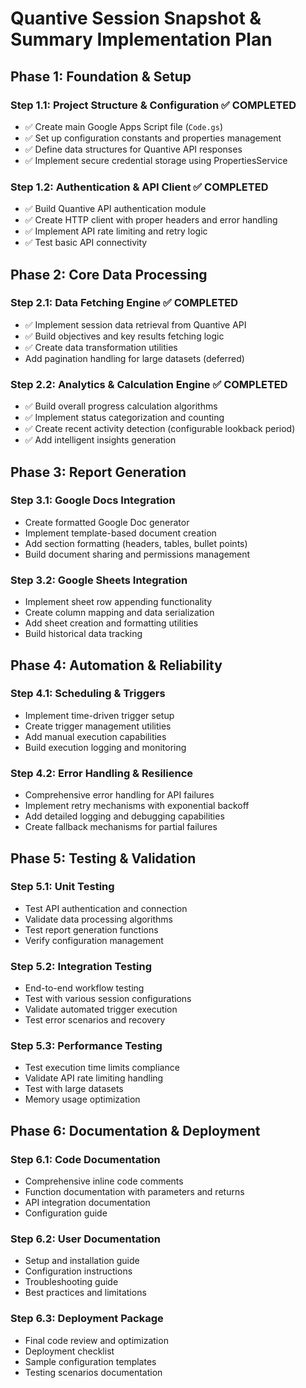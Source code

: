 # Quantive Session Snapshot & Summary Implementation Plan

## **Phase 1: Foundation & Setup**

### **Step 1.1: Project Structure & Configuration** ✅ COMPLETED
- ✅ Create main Google Apps Script file (`Code.gs`)
- ✅ Set up configuration constants and properties management
- ✅ Define data structures for Quantive API responses
- ✅ Implement secure credential storage using PropertiesService

### **Step 1.2: Authentication & API Client** ✅ COMPLETED
- ✅ Build Quantive API authentication module
- ✅ Create HTTP client with proper headers and error handling
- ✅ Implement API rate limiting and retry logic
- ✅ Test basic API connectivity

## **Phase 2: Core Data Processing**

### **Step 2.1: Data Fetching Engine** ✅ COMPLETED
- ✅ Implement session data retrieval from Quantive API
- ✅ Build objectives and key results fetching logic  
- ✅ Create data transformation utilities
- Add pagination handling for large datasets (deferred)

### **Step 2.2: Analytics & Calculation Engine** ✅ COMPLETED
- ✅ Build overall progress calculation algorithms
- ✅ Implement status categorization and counting
- ✅ Create recent activity detection (configurable lookback period)
- ✅ Add intelligent insights generation

## **Phase 3: Report Generation**

### **Step 3.1: Google Docs Integration**
- Create formatted Google Doc generator
- Implement template-based document creation
- Add section formatting (headers, tables, bullet points)
- Build document sharing and permissions management

### **Step 3.2: Google Sheets Integration**
- Implement sheet row appending functionality
- Create column mapping and data serialization
- Add sheet creation and formatting utilities
- Build historical data tracking

## **Phase 4: Automation & Reliability**

### **Step 4.1: Scheduling & Triggers**
- Implement time-driven trigger setup
- Create trigger management utilities
- Add manual execution capabilities
- Build execution logging and monitoring

### **Step 4.2: Error Handling & Resilience**
- Comprehensive error handling for API failures
- Implement retry mechanisms with exponential backoff
- Add detailed logging and debugging capabilities
- Create fallback mechanisms for partial failures

## **Phase 5: Testing & Validation**

### **Step 5.1: Unit Testing**
- Test API authentication and connection
- Validate data processing algorithms
- Test report generation functions
- Verify configuration management

### **Step 5.2: Integration Testing**
- End-to-end workflow testing
- Test with various session configurations
- Validate automated trigger execution
- Test error scenarios and recovery

### **Step 5.3: Performance Testing**
- Test execution time limits compliance
- Validate API rate limiting handling
- Test with large datasets
- Memory usage optimization

## **Phase 6: Documentation & Deployment**

### **Step 6.1: Code Documentation**
- Comprehensive inline code comments
- Function documentation with parameters and returns
- API integration documentation
- Configuration guide

### **Step 6.2: User Documentation**
- Setup and installation guide
- Configuration instructions
- Troubleshooting guide
- Best practices and limitations

### **Step 6.3: Deployment Package**
- Final code review and optimization
- Deployment checklist
- Sample configuration templates
- Testing scenarios documentation